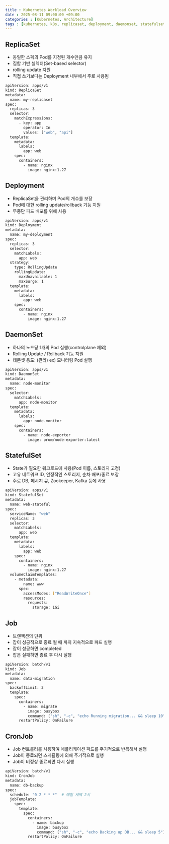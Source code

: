 ```yaml
---
title : Kubernetes Workload Overview
date : 2025-08-11 09:00:00 +09:00
categories : [Kubernetes, Architecture]
tags : [kubernetes, k8s, replicaset, deployment, daemonset, statefulset, job]  #소문자만 가능
---
```


## ReplicaSet

- 동일한 스펙의 Pod를 지정된 개수만큼 유지
- 집합 기반 셀렉터(Set-based selector)
- rolling update 지원
- 직접 쓰기보다는 Deployment 내부에서 주로 사용됨

```bash
apiVersion: apps/v1
kind: ReplicaSet
metadata:
  name: my-replicaset
spec:
  replicas: 3
  selector:
    matchExpressions:
      - key: app
        operator: In
        values: ["web", "api"]
  template:
    metadata:
      labels:
        app: web
    spec:
      containers:
        - name: nginx
          image: nginx:1.27
```

## Deployment

- ReplicaSet을 관리하며 Pod의 개수를 보장
- Pod에 대한 rolling update/rollback 기능 지원
- 무중단 파드 배포를 위해 사용

```bash
apiVersion: apps/v1
kind: Deployment
metadata:
  name: my-deployment
spec:
  replicas: 3
  selector:
    matchLabels:
      app: web
  strategy:
    type: RollingUpdate
    rollingUpdate:
      maxUnavailable: 1
      maxSurge: 1
  template:
    metadata:
      labels:
        app: web
    spec:
      containers:
        - name: nginx
          image: nginx:1.27
```

## DaemonSet

- 하나의 노드당 1개의 Pod 실행(controlplane 제외)
- Rolling Update / Rollback 기능 지원
- 데몬셋 용도: (관리) ex) 모니터링 Pod 실행

```bash
apiVersion: apps/v1
kind: DaemonSet
metadata:
  name: node-monitor
spec:
  selector:
    matchLabels:
      app: node-monitor
  template:
    metadata:
      labels:
        app: node-monitor
    spec:
      containers:
        - name: node-exporter
          image: prom/node-exporter:latest
```

## StatefulSet

- State가 필요한 워크로드에 사용(Pod 이름, 스토리지 고정)
- 고유 네트워크 ID, 안정적인 스토리지, 순차 배포/종료 보장
- 주로 DB, 메시지 큐, Zookeeper, Kafka 등에 사용

```bash
apiVersion: apps/v1
kind: StatefulSet
metadata:
  name: web-stateful
spec:
  serviceName: "web"
  replicas: 3
  selector:
    matchLabels:
      app: web
  template:
    metadata:
      labels:
        app: web
    spec:
      containers:
        - name: nginx
          image: nginx:1.27
  volumeClaimTemplates:
    - metadata:
        name: www
      spec:
        accessModes: ["ReadWriteOnce"]
        resources:
          requests:
            storage: 1Gi
```

## Job

- 트랜잭션의 단위
- 잡이 성공적으로 종료 될 때 까지 지속적으로 파드 실행
- 잡이 성공하면 completed
- 잡은 실패하면 종료 후 다시 실행

```bash
apiVersion: batch/v1
kind: Job
metadata:
  name: data-migration
spec:
  backoffLimit: 3
  template:
    spec:
      containers:
        - name: migrate
          image: busybox
          command: ["sh", "-c", "echo Running migration... && sleep 10"]
      restartPolicy: OnFailure
```

## CronJob

- Job 컨트롤러를 사용하여 애플리케이션 파드를 주기적으로 반복해서 실행
- Job이 종료되면 스케쥴링에 의해 주기적으로 실행
- Job이 비정상 종료되면 다시 실행

```bash
apiVersion: batch/v1
kind: CronJob
metadata:
  name: db-backup
spec:
  schedule: "0 2 * * *"  # 매일 새벽 2시
  jobTemplate:
    spec:
      template:
        spec:
          containers:
            - name: backup
              image: busybox
              command: ["sh", "-c", "echo Backing up DB... && sleep 5"]
          restartPolicy: OnFailure
```